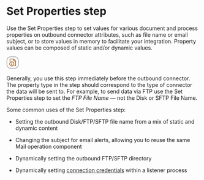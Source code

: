 # Set Properties step

<head>
  <meta name="guidename" content="Integration"/>
  <meta name="context" content="GUID-CB50F347-9000-4336-A9D6-D114075FB1CC"/>
</head>


Use the Set Properties step to set values for various document and process properties on outbound connector attributes, such as file name or email subject, or to store values in memory to facilitate your integration. Property values can be composed of static and/or dynamic values.

![Set Properties icon](../Images/step-ic-set-properties-32_f65f1524-add5-42a6-bebf-bb83b2fb02c1.jpg)

Generally, you use this step immediately before the outbound connector. The property type in the step should correspond to the type of connector the data will be sent to. For example, to send data via FTP use the Set Properties step to set the *FTP File Name* — not the Disk or SFTP File Name.

Some common uses of the Set Properties step:

-   Setting the outbound Disk/FTP/SFTP file name from a mix of static and dynamic content

-   Changing the subject for email alerts, allowing you to reuse the same Mail operation component

-   Dynamically setting the outbound FTP/SFTP directory

-   Dynamically setting [connection credentials](int-Dynamic_Process_Connection_properties_9067300c-3df3-40ba-97b3-5a6a03a3a6dc.md) within a listener process